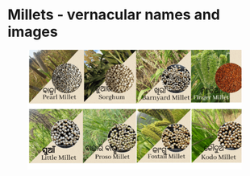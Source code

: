# Millets - vernacular names and images

<figure><img src="../.gitbook/assets/image (7).png" alt=""><figcaption></figcaption></figure>
